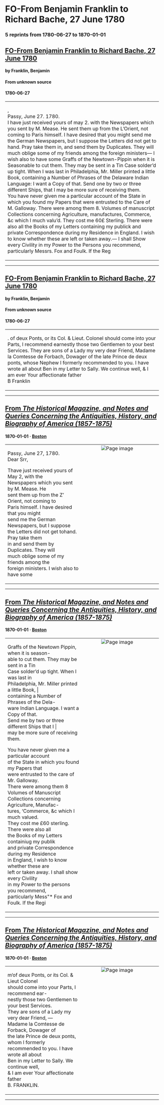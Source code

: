 
# FO-From Benjamin Franklin to Richard Bache, 27 June 1780

### 5 reprints from 1780-06-27 to 1870-01-01

## [FO-From Benjamin Franklin to Richard Bache, 27 June 1780](https://founders.archives.gov/documents/Franklin/01-32-02-0447)

#### by Franklin, Benjamin

#### From unknown source

#### 1780-06-27

<table style="width: 100%;"><tr><td style="width: 50%">

,  
Passy, June 27. 1780.  
I have just received yours of may 2. with the Newspapers which you sent by M. Mease. He sent them up from the L’Orient, not coming to Paris himself. I have desired that you might send me the German Newspapers, but I suppose the Letters did not get to hand. Pray take them in, and send them by Duplicates. They will much oblige some of my friends among the foreign ministers— I wish also to have some Graffs of the Newtown-Pippin when it is Seasonable to cut them. They may be sent in a Tin Case solder’d up tight. When I was last in Philadelphia, Mr. Miller printed a little Book, containing a Number of Phrases of the Delaware Indian Language: I want a Copy of that. Send one by two or three different Ships, that I may be more sure of receiving them.  
You have never given me a particular account of the State in which you found my Papers that were entrusted to the Care of M. Galloway. There were among them 8. Volumes of manuscript Collections concerning Agriculture, manufactures, Commerce, &amp;c which I much valu’d. They cost me 60£ Sterling. There were also all the Books of my Letters containing my publick and private Correspondence during my Residence in England. I wish to know whether these are left or taken away.— I shall Show every Civility in my Power to the Persons you recommend, particularly Messrs. Fox and Foulk. If the Reg
</td></tr></table>

---

## [FO-From Benjamin Franklin to Richard Bache, 27 June 1780](https://founders.archives.gov/documents/Franklin/01-32-02-0447)

#### by Franklin, Benjamin

#### From unknown source

#### 1780-06-27

<table style="width: 100%;"><tr><td style="width: 50%">

. of deux Ponts, or its Col. &amp; Lieut. Colonel should come into your Parts, I recommend earnestly those two Gentlemen to your best Services. They are sons of a Lady my very dear Friend, Madame la Comtesse de Forbach, Dowager of the late Prince de deux ponts, whose Nephew I formerly recommended to you. I have wrote all about Ben in my Letter to Sally. We continue well, &amp; I am ever Your affectionate father  
B Franklin
</td></tr></table>

---

## [From _The Historical Magazine, and Notes and Queries Concerning the Antiquities, History, and Biography of America (1857-1875)_](https://archive.org/details/sim_historical-magazine-biography-of-america_1870-01_7_1/page/n49/mode/1up?view=theater)

#### 1870-01-01 &middot; [Boston](http://dbpedia.org/resource/Boston)

<table style="width: 100%;"><tr><td style="width: 50%">

  
  
Passy, June 27, 1780.  
Dear Srr,  
  
Thave just received yours of May 2, with the  
Newspapers which you sent by M. Mease. He  
sent them up from the Z’ Orient, not coming to  
Paris himself. I have desired that you might  
send me the German Newspapers, but I suppose  
the Letters did not get tohand. Pray take them  
in and send them by Duplicates. They will  
much oblige some of my friends among the  
foreign ministers. I wish also to have some
</td><td style="width: 50%; max-height: 75%; margin: auto; display: block;">
<img alt="Page image" src="https://iiif.archive.org/iiif/sim_historical-magazine-biography-of-america_1870-01_7_1&#0036;49/pct:53.949447,69.552752,34.360190,13.245413/600,/0/default.jpg"/>
</td>
</tr></table>

---

## [From _The Historical Magazine, and Notes and Queries Concerning the Antiquities, History, and Biography of America (1857-1875)_](https://archive.org/details/sim_historical-magazine-biography-of-america_1870-01_7_1/page/n50/mode/1up?view=theater)

#### 1870-01-01 &middot; [Boston](http://dbpedia.org/resource/Boston)

<table style="width: 100%;"><tr><td style="width: 50%">

  
  
Graffs of the Newtown Pippin, when it is season-  
able to cut them. They may be sent in a Tin  
Case solder’d up tight. When I was last in  
Philadelphia, Mr. Miller printed a little Book, |  
containing a Number of Phrases of the Dela-  
ware Indian Language. I want a Copy of that.  
Send me by two or three different Ships that I |  
may be more sure of receiving them.  
  
You have never given me a particular account  
of the State in which you found my Papers that  
were entrusted to the care of Mr. Galloway.  
There were among them 8 Volumes of Manuscript  
Collections concerning Agriculture, Manufac-  
tures, ‘Commerce, &amp;c which I much valued.  
They cost me £60 sterling. There were also all  
the Books of my Letters containiug my publik  
and private Correspondence during my Residence  
in England, I wish to know whether these are  
left or taken away. I shall show every Civility  
in my Power to the persons you recommend,  
particularly Mess&quot;* Fox and Foulk. If the Regi
</td><td style="width: 50%; max-height: 75%; margin: auto; display: block;">
<img alt="Page image" src="https://iiif.archive.org/iiif/sim_historical-magazine-biography-of-america_1870-01_7_1&#0036;50/pct:8.688784,15.481651,34.873618,25.028670/600,/0/default.jpg"/>
</td>
</tr></table>

---

## [From _The Historical Magazine, and Notes and Queries Concerning the Antiquities, History, and Biography of America (1857-1875)_](https://archive.org/details/sim_historical-magazine-biography-of-america_1870-01_7_1/page/n50/mode/1up?view=theater)

#### 1870-01-01 &middot; [Boston](http://dbpedia.org/resource/Boston)

<table style="width: 100%;"><tr><td style="width: 50%">

  
  
m‘of deux Ponts, or its Col. &amp; Lieut Colonel  
should come into your Parts, I recommend ear-  
nestly those two Gentlemen to your best Services.  
They are sons of a Lady my very dear Friend, —  
Madame la Comtesse de Forback, Dowager of  
the late Prince de deux ponts, whom I formerly  
recommended to you. I have wrote all about  
Ben in my Letter to Sally. We continue well,  
&amp; I am ever Your affectionate father  
B. FRANKLIN.
</td><td style="width: 50%; max-height: 75%; margin: auto; display: block;">
<img alt="Page image" src="https://iiif.archive.org/iiif/sim_historical-magazine-biography-of-america_1870-01_7_1&#0036;50/pct:9.004739,40.452982,34.123223,11.553899/600,/0/default.jpg"/>
</td>
</tr></table>

---

